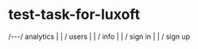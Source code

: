 # test-task-for-luxoft

/---/ analytics
    |
    |
    / users
    | 
    |
    / info
    |
    |
    / sign in
    |
    |
    / sign up
    